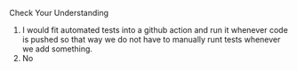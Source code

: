 Check Your Understanding
1) I would fit automated tests into a github action and run it whenever code is pushed so that way we do not have to manually runt tests whenever we add something.
2) No